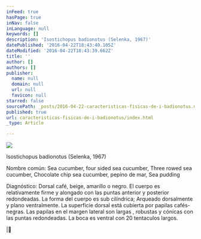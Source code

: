 ```yaml
---
inFeed: true
hasPage: true
inNav: false
inLanguage: null
keywords: []
description: 'Isostichopus badionotus (Selenka, 1967)'
datePublished: '2016-04-22T18:43:40.105Z'
dateModified: '2016-04-22T18:43:39.662Z'
title: ''
author: []
authors: []
publisher:
  name: null
  domain: null
  url: null
  favicon: null
starred: false
sourcePath: _posts/2016-04-22-caracteristicas-fisicas-de-i-badionotus.md
published: true
url: caracteristicas-fisicas-de-i-badionotus/index.html
_type: Article

---
```

![](https://the-grid-user-content.s3-us-west-2.amazonaws.com/c48e9e73-97eb-4dcd-9b89-53d74c28441d.jpg)

Isostichopus badionotus (Selenka, 1967)

Nombre común: Sea cucumber, four sided sea cucumber, Three rowed sea cucumber, Chocolate chip sea cucumber, pepino de mar, Sea pudding

Diagnóstico: Dorsal café, beige, amarillo o negro. El cuerpo es relativamente firme y alongado con las puntas anterior y posterior redondeadas. La forma del cuerpo es sub cilíndrica; Arqueado dorsalmente y plano ventralmente. La superficie dorsal está cubierta por papilas cafés-negras. Las papilas en el margen lateral son largas , robustas y cónicas con las puntas redondeadas. La boca es ventral con 20 tentaculos largos.

|
